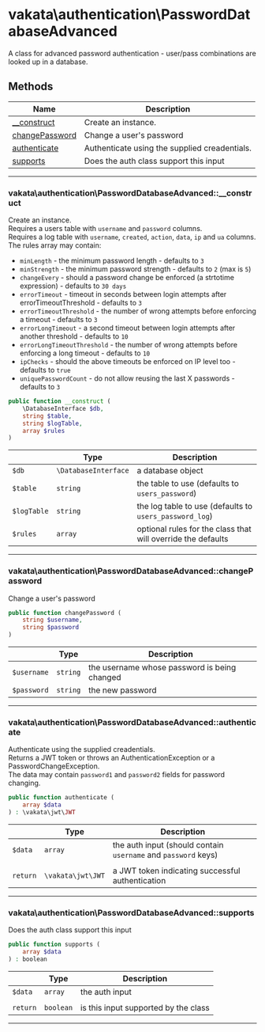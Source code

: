 # vakata\authentication\PasswordDatabaseAdvanced
A class for advanced password authentication - user/pass combinations are looked up in a database.

## Methods

| Name | Description |
|------|-------------|
|[__construct](#vakata\authentication\passworddatabaseadvanced__construct)|Create an instance.|
|[changePassword](#vakata\authentication\passworddatabaseadvancedchangepassword)|Change a user's password|
|[authenticate](#vakata\authentication\passworddatabaseadvancedauthenticate)|Authenticate using the supplied creadentials.|
|[supports](#vakata\authentication\passworddatabaseadvancedsupports)|Does the auth class support this input|

---



### vakata\authentication\PasswordDatabaseAdvanced::__construct
Create an instance.  
Requires a users table with `username` and `password` columns.  
Requires a log table with `username`, `created`, `action`, `data`, `ip` and `ua` columns.  
The rules array may contain:  
* `minLength` - the minimum password length - defaults to `3`  
* `minStrength` - the minimum password strength - defaults to `2` (max is `5`)  
* `changeEvery` - should a password change be enforced (a strtotime expression) - defaults to `30 days`  
* `errorTimeout` - timeout in seconds between login attempts after errorTimeoutThreshold - defaults to `3`  
* `errorTimeoutThreshold` - the number of wrong attempts before enforcing a timeout - defaults to `3`  
* `errorLongTimeout` - a second timeout between login attempts after another threshold - defaults to `10`  
* `errorLongTimeoutThreshold` - the number of wrong attempts before enforcing a long timeout - defaults to `10`  
* `ipChecks` - should the above timeouts be enforced on IP level too - defaults to `true`  
* `uniquePasswordCount` - do not allow reusing the last X passwords - defaults to `3`

```php
public function __construct (  
    \DatabaseInterface $db,  
    string $table,  
    string $logTable,  
    array $rules  
)   
```

|  | Type | Description |
|-----|-----|-----|
| `$db` | `\DatabaseInterface` | a database object |
| `$table` | `string` | the table to use (defaults to `users_password`) |
| `$logTable` | `string` | the log table to use (defaults to `users_password_log`) |
| `$rules` | `array` | optional rules for the class that will override the defaults |

---


### vakata\authentication\PasswordDatabaseAdvanced::changePassword
Change a user's password  


```php
public function changePassword (  
    string $username,  
    string $password  
)   
```

|  | Type | Description |
|-----|-----|-----|
| `$username` | `string` | the username whose password is being changed |
| `$password` | `string` | the new password |

---


### vakata\authentication\PasswordDatabaseAdvanced::authenticate
Authenticate using the supplied creadentials.  
Returns a JWT token or throws an AuthenticationException or a PasswordChangeException.  
The data may contain `password1` and `password2` fields for password changing.

```php
public function authenticate (  
    array $data  
) : \vakata\jwt\JWT    
```

|  | Type | Description |
|-----|-----|-----|
| `$data` | `array` | the auth input (should contain `username` and `password` keys) |
|  |  |  |
| `return` | `\vakata\jwt\JWT` | a JWT token indicating successful authentication |

---


### vakata\authentication\PasswordDatabaseAdvanced::supports
Does the auth class support this input  


```php
public function supports (  
    array $data  
) : boolean    
```

|  | Type | Description |
|-----|-----|-----|
| `$data` | `array` | the auth input |
|  |  |  |
| `return` | `boolean` | is this input supported by the class |

---

